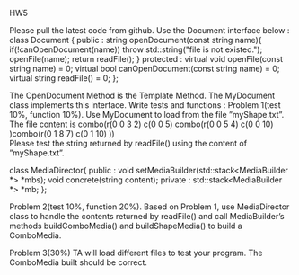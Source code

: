 HW5

Please pull the latest code from github. Use the Document interface below : 
class Document
{
public :
     string openDocument(const string name){
	if(!canOpenDocument(name))
		throw std::string("file is not existed.");
	openFile(name);
	return readFile();
    }
protected :
    virtual void openFile(const string name) = 0;
    virtual bool canOpenDocument(const string name) = 0;
    virtual string readFile() = 0;
};

The OpenDocument Method is the Template Method. The MyDocument class implements this interface.
Write tests and functions :
 Problem 1(test 10%, function 10%). Use MyDocument to load from the file ”myShape.txt”. The file content is 
                combo(r(0 0 3 2) c(0 0 5) combo(r(0 0 5 4) c(0 0 10) )combo(r(0 1 8 7) c(0 1 10) ))         
         Please test the string returned by readFile() using the content of ”myShape.txt”. 

 class MediaDirector{
 	public :
		void setMediaBuilder(std::stack<MediaBuilder *> *mbs);
		void concrete(string content);
	private :
    		std::stack<MediaBuilder *> *mb;
	};

Problem 2(test 10%, function 20%). Based on Problem 1, use MediaDirector class to handle the contents returned by readFile() and call MediaBuilder’s methods buildComboMedia() and buildShapeMedia() to build a ComboMedia. 

Problem 3(30%) TA will load different files to test your program. The ComboMedia built should be correct.

